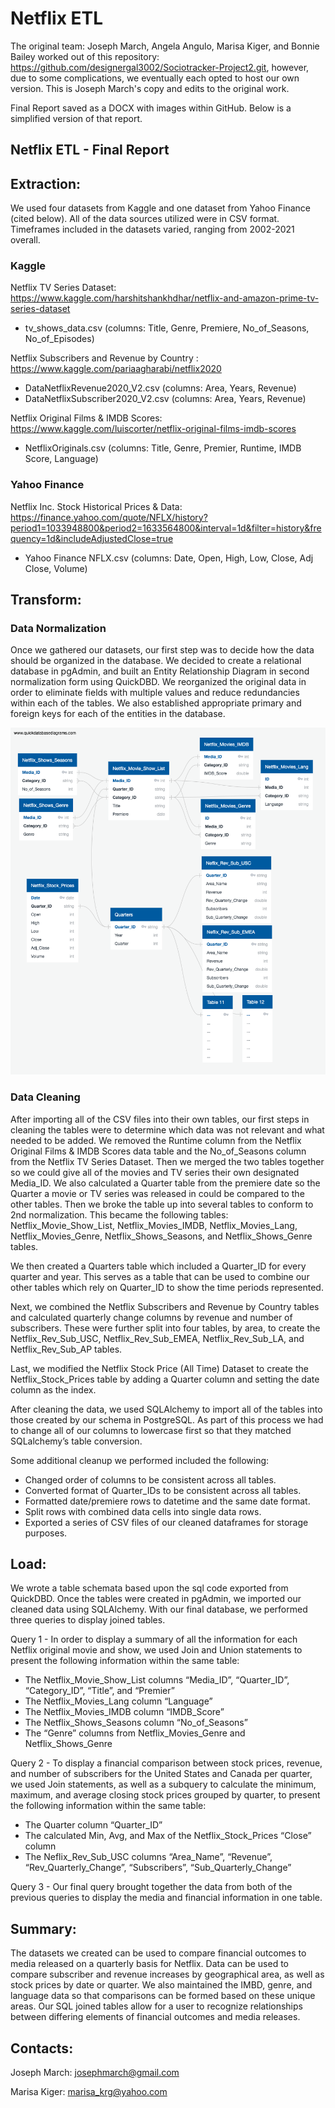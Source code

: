 # Netflix ETL
The original team: Joseph March, Angela Angulo, Marisa Kiger, and Bonnie Bailey worked out of this repository: https://github.com/designergal3002/Sociotracker-Project2.git, however, due to some complications, we eventually each opted to host our own version. This is Joseph March's copy and edits to the original work.

Final Report saved as a DOCX with images within GitHub. Below is a simplified version of that report.
  
## Netflix ETL - Final Report

## Extraction: 
We used four datasets from Kaggle and one dataset from Yahoo Finance (cited below). All of the data sources utilized were in CSV format. Timeframes included in the datasets varied, ranging from 2002-2021 overall. 

### Kaggle
Netflix TV Series Dataset:
https://www.kaggle.com/harshitshankhdhar/netflix-and-amazon-prime-tv-series-dataset
-	tv_shows_data.csv (columns: Title, Genre, Premiere, No_of_Seasons, No_of_Episodes)

Netflix Subscribers and Revenue by Country : 
https://www.kaggle.com/pariaagharabi/netflix2020
-	DataNetflixRevenue2020_V2.csv (columns: Area, Years, Revenue)
-	DataNetflixSubscriber2020_V2.csv (columns: Area, Years, Revenue)

Netflix Original Films & IMDB Scores:
https://www.kaggle.com/luiscorter/netflix-original-films-imdb-scores
-	NetflixOriginals.csv (columns: Title, Genre, Premier, Runtime, IMDB Score, Language)

### Yahoo Finance
Netflix Inc. Stock Historical Prices & Data:
https://finance.yahoo.com/quote/NFLX/history?period1=1033948800&period2=1633564800&interval=1d&filter=history&frequency=1d&includeAdjustedClose=true
-	Yahoo Finance NFLX.csv (columns: Date, Open, High, Low, Close, Adj Close, Volume)

## Transform:
### Data Normalization
Once we gathered our datasets, our first step was to decide how the data should be organized in the database. We decided to create a relational database in pgAdmin, and built an Entity Relationship Diagram in second normalization form using QuickDBD. We reorganized the original data in order to eliminate fields with multiple values and reduce redundancies within each of the tables. We also established appropriate primary and foreign keys for each of the entities in the database. 

![ERD](/ERD/NetflixERD.png)

### Data Cleaning
After importing all of the CSV files into their own tables, our first steps in cleaning the tables were to determine which data was not relevant and what needed to be added. We removed the Runtime column from the Netflix Original Films & IMDB Scores data table and the No_of_Seasons column from the Netflix TV Series Dataset. Then we merged the two tables together so we could give all of the movies and TV series their own designated Media_ID. We also calculated a Quarter table from the premiere date so the Quarter a movie or TV series was released in could be compared to the other tables. Then we broke the table up into several tables to conform to 2nd normalization. This became the following tables: Netflix_Movie_Show_List, Netflix_Movies_IMDB, Netflix_Movies_Lang, Netflix_Movies_Genre, Netflix_Shows_Seasons, and Netflix_Shows_Genre tables.

We then created a Quarters table which included a Quarter_ID for every quarter and year. This serves as a table that can be used to combine our other tables which rely on Quarter_ID to show the time periods represented.

Next, we combined the Netflix Subscribers and Revenue by Country tables and calculated quarterly change columns by revenue and number of subscribers. These were further split into four tables, by area, to create the Netflix_Rev_Sub_USC, Netflix_Rev_Sub_EMEA, Netflix_Rev_Sub_LA, and Netflix_Rev_Sub_AP tables.

Last, we modified the Netflix Stock Price (All Time) Dataset to create the Netflix_Stock_Prices table by adding a Quarter column and setting the date column as the index.

After cleaning the data, we used SQLAlchemy to import all of the tables into those created by our schema in PostgreSQL. As part of this process we had to change all of our columns to lowercase first so that they matched SQLalchemy’s table conversion. 

Some additional cleanup we performed included the following:
-	Changed order of columns to be consistent across all tables.
-	Converted format of Quarter_IDs to be consistent across all tables.
-	Formatted date/premiere rows to datetime and the same date format.
-	Split rows with combined data cells into single data rows.
-	Exported  a series of CSV files of our cleaned dataframes for storage purposes.

## Load:
We wrote a table schemata based upon the sql code exported from QuickDBD. Once the tables were created in pgAdmin, we imported our cleaned data using SQLAlchemy. With our final database, we performed three queries to display joined tables.

Query 1 -  In order to display a summary of all the information for each Netflix original movie and show, we used Join and Union statements to present the following information within the same table: 
-	The Netflix_Movie_Show_List columns “Media_ID”, “Quarter_ID”, “Category_ID”, “Title”, and “Premier”
-	The Netflix_Movies_Lang column “Language”
-	The Netflix_Movies_IMDB column “IMDB_Score”
-	The  Netflix_Shows_Seasons column “No_of_Seasons”
-	The “Genre” columns from Netflix_Movies_Genre and Netflix_Shows_Genre 

Query 2 -  To display a financial comparison between stock prices, revenue, and number of subscribers for the United States and Canada per quarter, we used Join statements, as well as a subquery to calculate the minimum, maximum, and average closing stock prices grouped by quarter, to present the following information within the same table:
-	The Quarter column “Quarter_ID”
-	The calculated Min, Avg, and Max of the Netflix_Stock_Prices “Close” column
-	The Neflix_Rev_Sub_USC columns “Area_Name”, “Revenue”, “Rev_Quarterly_Change”, “Subscribers”, “Sub_Quarterly_Change”

Query 3 -  Our final query brought together the data from both of the previous queries to display the media and financial information in one table.

## Summary:
The datasets we created can be used to compare financial outcomes to media released on a quarterly basis for Netflix. Data can be used to compare subscriber and revenue increases by geographical area, as well as stock prices by date or quarter. We also maintained the IMBD, genre, and language data so that comparisons can be formed based on these unique areas. Our SQL joined tables allow for a user to recognize relationships between differing elements of financial outcomes and media releases.

## Contacts:
Joseph March: josephmarch@gmail.com

Marisa Kiger: marisa_krg@yahoo.com
